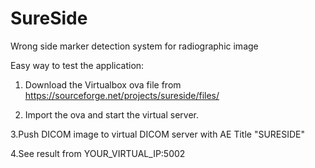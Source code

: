 # SureSide
Wrong side marker detection system for radiographic image

Easy way to test the application:

1. Download the Virtualbox ova file from  https://sourceforge.net/projects/sureside/files/
  
2. Import the ova and start the virtual server.

3.Push DICOM image to virtual DICOM server with AE Title "SURESIDE"

4.See result from YOUR_VIRTUAL_IP:5002






